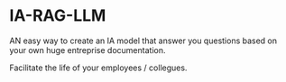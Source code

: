 # IA-RAG-LLM

AN easy way to create an IA model that answer you questions based on your own huge entreprise documentation.

Facilitate the life of your employees / collegues.
